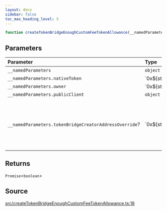 ```yaml
---
layout: docs
sidebar: false
toc_max_heading_level: 5
---
```


```ts
function createTokenBridgeEnoughCustomFeeTokenAllowance(__namedParameters: object): Promise<boolean>
```

## Parameters

| Parameter | Type | Description |
| :------ | :------ | :------ |
| `__namedParameters` | `object` | - |
| `__namedParameters.nativeToken` | \`0x$\{string\}\` | - |
| `__namedParameters.owner` | \`0x$\{string\}\` | - |
| `__namedParameters.publicClient` | `object` | - |
| `__namedParameters.tokenBridgeCreatorAddressOverride`? | \`0x$\{string\}\` | Specifies a custom address for the TokenBridgeCreator. By default, the address will be automatically detected based on the provided chain. |

## Returns

`Promise`\<`boolean`\>

## Source

[src/createTokenBridgeEnoughCustomFeeTokenAllowance.ts:18](https://github.com/OffchainLabs/arbitrum-orbit-sdk/blob/27c24d61cdc7e62a81af29bd04f39d5a3549ecb3/src/createTokenBridgeEnoughCustomFeeTokenAllowance.ts#L18)
